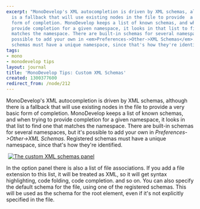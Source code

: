 ```yaml
---
excerpt: "MonoDevelop's XML autocompletion is driven by XML schemas, although there
  is a fallback that will use existing nodes in the file to provide  a very basic
  form of completion. MonoDevelop keeps a list of known schemas, and when trying to
  provide completion for a given namespace, it looks in that list to find one that
  matches the namespace. There are built-in schemas for several namespaces, but it's
  possible to add your own in <em>Preferences->Other->XML Schemas</em>. Registered
  schemas must have a unique namespace, since that's how they're identified.\r\n\r"
tags:
- mono
- monodevelop tips
layout: journal
title: 'MonoDevelop Tips: Custom XML Schemas'
created: 1300377600
redirect_from: /node/212
---
```

MonoDevelop's XML autocompletion is driven by XML schemas, although there is a fallback that will use existing nodes in the file to provide  a very basic form of completion. MonoDevelop keeps a list of known schemas, and when trying to provide completion for a given namespace, it looks in that list to find one that matches the namespace. There are built-in schemas for several namespaces, but it's possible to add your own in <em>Preferences->Other->XML Schemas</em>. Registered schemas must have a unique namespace, since that's how they're identified.

<a href="http://mjhutchinson.com/files/images/md-tips/custom-xml-schemas.png" rel="lightbox[md_tips_custom_xml_schemas]" title="The custom XML schemas panel"><img src="http://mjhutchinson.com/files/images/md-tips/t/custom-xml-schemas.png" alt="The custom XML schemas panel" style="max-width:98%; display:block;margin-left:auto;margin-right:auto;" /></a>

In the option panel there is also a list of file associations. If you add a file extension to this list, it will be treated as XML, so it will get syntax highlighting, code folding, code completion. and so on. You can also specify the default schema for the file, using one of the registered schemas. This will be used as the schema for the root element, even if it's not explicitly specified in the file.
